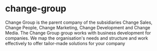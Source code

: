 # change-group
Change Group is the parent company of the subsidiaries Change Sales, Change People, Change Marketing, Change Development and Change Media. The Change Group group works with business development for companies. We map the organisation's needs and structure and work effectively to offer tailor-made solutions for your company

